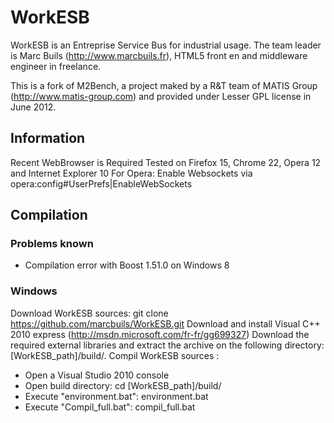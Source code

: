 # WorkESB

WorkESB is an Entreprise Service Bus for industrial usage. 
The team leader is Marc Buils (http://www.marcbuils.fr), HTML5 front en and middleware engineer in freelance.

This is a fork of M2Bench, a project maked by a R&T team of MATIS Group (http://www.matis-group.com) and provided under Lesser GPL license in June 2012.

## Information
Recent WebBrowser is Required
Tested on Firefox 15, Chrome 22, Opera 12 and Internet Explorer 10
For Opera: Enable Websockets via opera:config#UserPrefs|EnableWebSockets

## Compilation

### Problems known
- Compilation error with Boost 1.51.0 on Windows 8

### Windows
Download WorkESB sources: git clone https://github.com/marcbuils/WorkESB.git
Download and install Visual C++ 2010 express (http://msdn.microsoft.com/fr-fr/gg699327)
Download the required external libraries and extract the archive on the following directory: [WorkESB_path]/build/.
Compil WorkESB sources :
- Open a Visual Studio 2010 console
- Open build directory: cd [WorkESB_path]/build/
- Execute "environment.bat": environment.bat
- Execute "Compil_full.bat": compil_full.bat

